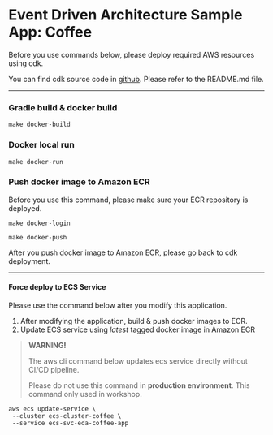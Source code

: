 # Event Driven Architecture Sample App: Coffee

Before you use commands below, please deploy required AWS resources using cdk.

You can find cdk source code in [github](https://github.com/SeoyeonPark/eda-workshop-cdk). Please refer to the README.md file.  

---

### Gradle build & docker build

```shell
make docker-build
```

### Docker local run
```shell
make docker-run
```

### Push docker image to Amazon ECR

Before you use this command, please make sure your ECR repository is deployed.

```shell
make docker-login

make docker-push
```

After you push docker image to Amazon ECR, please go back to cdk deployment.

---
#### Force deploy to ECS Service

Please use the command below after you modify this application.

1. After modifying the application, build & push docker images to ECR.
2. Update ECS service using _latest_ tagged docker image in Amazon ECR

>__WARNING!__
> 
>The aws cli command below updates ecs service directly without CI/CD pipeline.
>
>Please do not use this command in __production environment__. This command only used in workshop.

```shell
aws ecs update-service \
 --cluster ecs-cluster-coffee \
 --service ecs-svc-eda-coffee-app
```
